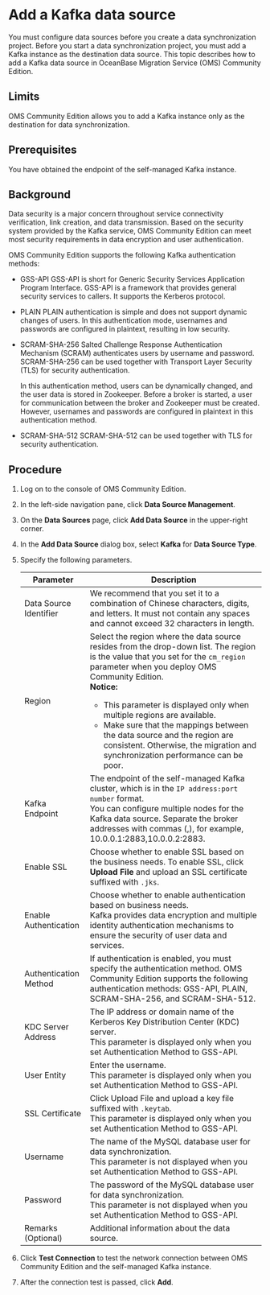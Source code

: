 # Add a Kafka data source

You must configure data sources before you create a data synchronization project. Before you start a data synchronization project, you must add a Kafka instance as the destination data source. This topic describes how to add a Kafka data source in OceanBase Migration Service (OMS) Community Edition.

## Limits

OMS Community Edition allows you to add a Kafka instance only as the destination for data synchronization.

## Prerequisites

You have obtained the endpoint of the self-managed Kafka instance.

## Background

Data security is a major concern throughout service connectivity verification, link creation, and data transmission. Based on the security system provided by the Kafka service, OMS Community Edition can meet most security requirements in data encryption and user authentication.

OMS Community Edition supports the following Kafka authentication methods:

* GSS-API
   GSS-API is short for Generic Security Services Application Program Interface. GSS-API is a framework that provides general security services to callers. It supports the Kerberos protocol.

* PLAIN
   PLAIN authentication is simple and does not support dynamic changes of users. In this authentication mode, usernames and passwords are configured in plaintext, resulting in low security.

* SCRAM-SHA-256
   Salted Challenge Response Authentication Mechanism (SCRAM) authenticates users by username and password. SCRAM-SHA-256 can be used together with Transport Layer Security (TLS) for security authentication.

   In this authentication method, users can be dynamically changed, and the user data is stored in Zookeeper. Before a broker is started, a user for communication between the broker and Zookeeper must be created. However, usernames and passwords are configured in plaintext in this authentication method.

* SCRAM-SHA-512
   SCRAM-SHA-512 can be used together with TLS for security authentication.

## Procedure

1. Log on to the console of OMS Community Edition.

2. In the left-side navigation pane, click **Data Source Management**.

3. On the **Data Sources** page, click **Add Data Source** in the upper-right corner.

4. In the **Add Data Source** dialog box, select **Kafka** for **Data Source Type**.

5. Specify the following parameters.

   | **Parameter** | **Description** |
   |---------|-------------------------------------------------------|
   | Data Source Identifier | We recommend that you set it to a combination of Chinese characters, digits, and letters. It must not contain any spaces and cannot exceed 32 characters in length.  |
   | Region | Select the region where the data source resides from the drop-down list. The region is the value that you set for the `cm_region` parameter when you deploy OMS Community Edition.  <br>**Notice:** <ul><li> This parameter is displayed only when multiple regions are available.    <li> Make sure that the mappings between the data source and the region are consistent. Otherwise, the migration and synchronization performance can be poor.  </ul> |
   | Kafka Endpoint | The endpoint of the self-managed Kafka cluster, which is in the `IP address:port number` format. <br>You can configure multiple nodes for the Kafka data source. Separate the broker addresses with commas (,), for example, 10.0.0.1:2883,10.0.0.2:2883. |
   | Enable SSL | Choose whether to enable SSL based on the business needs. To enable SSL, click **Upload File** and upload an SSL certificate suffixed with `.jks`.  |
   | Enable Authentication | Choose whether to enable authentication based on business needs. <br>Kafka provides data encryption and multiple identity authentication mechanisms to ensure the security of user data and services.  |
   | Authentication Method | If authentication is enabled, you must specify the authentication method. OMS Community Edition supports the following authentication methods: GSS-API, PLAIN, SCRAM-SHA-256, and SCRAM-SHA-512.  |
   | KDC Server Address | The IP address or domain name of the Kerberos Key Distribution Center (KDC) server. <br>This parameter is displayed only when you set Authentication Method to GSS-API.  |
   | User Entity | Enter the username. <br>This parameter is displayed only when you set Authentication Method to GSS-API.  |
   | SSL Certificate | Click Upload File and upload a key file suffixed with `.keytab`. <br>This parameter is displayed only when you set Authentication Method to GSS-API. |
   | Username | The name of the MySQL database user for data synchronization. <br>This parameter is not displayed when you set Authentication Method to GSS-API.  |
   | Password | The password of the MySQL database user for data synchronization. <br>This parameter is not displayed when you set Authentication Method to GSS-API.  |
   | Remarks (Optional) | Additional information about the data source.  |

6. Click **Test Connection** to test the network connection between OMS Community Edition and the self-managed Kafka instance.

7. After the connection test is passed, click **Add**.
